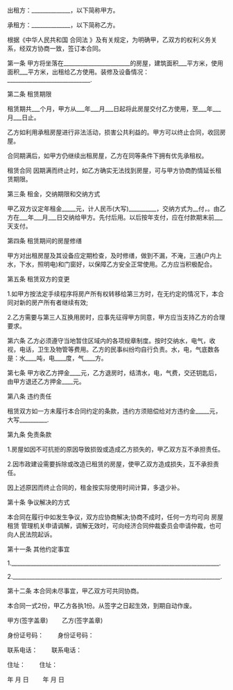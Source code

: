 
 


出租方：______________，以下简称甲方。


承租方：______________，以下简称乙方。


根据《中华人民共和国
合同法
》及有关规定，为明确甲，乙双方的权利义务关系，经双方协商一致，签订本合同。


第一条 甲方将坐落在________________________的房屋，建筑面积___平方米，使用面积___平方米，出租给乙方使用。装修及设备情况：______________________________.


第二条 租赁期限


租赁期共___个月，甲方从___年___月___日起将此房屋交付乙方使用，至___年___月___日止。


乙方如利用承租房屋进行非法活动，损害公共利益的。甲方可以终止合同，收回房屋。


合同期满后，如甲方仍继续出租房屋，乙方在同等条件下拥有优先承租权。



租赁合同
因期满而终止时，如乙方确实无法找到房屋，可与甲方协商酌情延长租赁期限。


第三条 租金，交纳期限和交纳方式


甲乙双方议定年租金_____元，计人民币(大写)__________，交纳方式为__付，。由乙方在___年___月___日交纳给甲方。先付后用。以后按年支付，应在付款期末前___天支付。


第四条 租赁期间的房屋修缮


甲方对出租房屋及其设备应定期检查，及时修缮，做到不漏，不淹，三通(户内上水，下水，照明电)和门窗好，以保障乙方安全正常使用。乙方应当积极配合。


第五条 租赁双方的变更


1.如甲方按法定手续程序将房产所有权转移给第三方时，在无约定的情况下，本合同对新的房产所有者继续有效;


2.乙方需要与第三人互换用房时，应事先征得甲方同意，甲方应当支持乙方的合理要求。


第六条 乙方必须遵守当地暂住区域内的各项规章制度。按时交纳水，电气，收视，电话，卫生及物管等费用。乙方的民事纠纷均自行负责。水，电，气底数各是：水____吨，电____度，气____方。


第七条 甲方收乙方押金____元，乙方退房时，结清水，电，气费，交还钥匙后，由甲方退还乙方押金____元。


第八条 违约责任


租赁双方如一方未履行本合同约定的条款，违约方须赔偿给对方违约金_____元，大写__________.


第九条 免责条款


1.房屋如因不可抗拒的原因导致损毁或造成乙方损失的，甲乙双方互不承担责任。


2.因市政建设需要拆除或改造已租赁的房屋，使甲乙双方造成损失，互不承担责任。


因上述原因而终止合同的，租金按实际使用时间计算，多退少补。


第十条 争议解决的方式


本合同在履行中如发生争议，双方应协商解决;协商不成时，任何一方均可向
房屋租赁
管理机关申请调解，调解无效时，可向经济合同仲裁委员会申请仲裁，也可向人民法院起诉。


第十一条 其他约定事宜


1.___________________________________________________________________________.


2.___________________________________________________________________________.


第十二条 本合同未尽事宜，甲乙双方可共同协商。


本合同一式2份，甲乙方各执1份。从签字之日起生效，到期自动作废。


甲方(签字盖章)　　 乙方(签字盖章)


身份证号码： 　　身份证号码：


联系电话： 　　联系电话：


住址： 　　住址：


年 月 日 　　年 月 日
 


 

 
 
 
 
 
  


  
 

  


  


  
 
 
 
 

